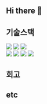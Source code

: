 ## Hi there 👋

<!--
**Mingk42/Mingk42** is a ✨ _special_ ✨ repository because its `README.md` (this file) appears on your GitHub profile.

Here are some ideas to get you started:

- 🔭 I’m currently working on ...
- 🌱 I’m currently learning ...
- 👯 I’m looking to collaborate on ...
- 🤔 I’m looking for help with ...
- 💬 Ask me about ...
- 📫 How to reach me: ...
- 😄 Pronouns: ...
- ⚡ Fun fact: ...
-->

## 기술스택
<img src="https://img.shields.io/badge/상-7FFF00"/> <img src="https://img.shields.io/badge/중-FFD700"/> <img src="https://img.shields.io/badge/하-FF0000"/><br/>
<img src="https://img.shields.io/badge/Python-7FFF00"/> <img src="https://img.shields.io/badge/SQL-7FFF00"/> <img src="https://img.shields.io/badge/Java-FFD700"/> <img src="https://img.shields.io/badge/Node.js-FFD700"/>

## 회고

<!-- 일일을 모아서 주간에 적고, 주간을 모아서 월간에 적으면 좋은 컨텐츠가 될지도? -->
## etc
